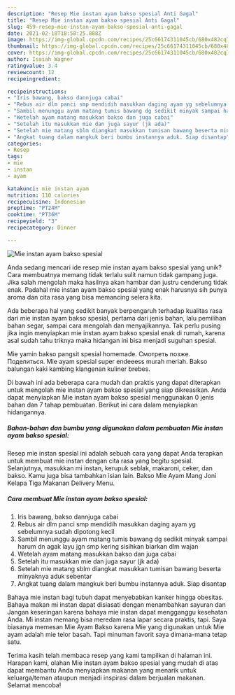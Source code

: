 ```yaml
---
description: "Resep Mie instan ayam bakso spesial Anti Gagal"
title: "Resep Mie instan ayam bakso spesial Anti Gagal"
slug: 459-resep-mie-instan-ayam-bakso-spesial-anti-gagal
date: 2021-02-18T18:58:25.888Z
image: https://img-global.cpcdn.com/recipes/25c66174311045cb/680x482cq70/mie-instan-ayam-bakso-spesial-foto-resep-utama.jpg
thumbnail: https://img-global.cpcdn.com/recipes/25c66174311045cb/680x482cq70/mie-instan-ayam-bakso-spesial-foto-resep-utama.jpg
cover: https://img-global.cpcdn.com/recipes/25c66174311045cb/680x482cq70/mie-instan-ayam-bakso-spesial-foto-resep-utama.jpg
author: Isaiah Wagner
ratingvalue: 3.4
reviewcount: 12
recipeingredient:

recipeinstructions:
- "Iris bawang, bakso dannjuga cabai"
- "Rebus air dlm panci smp mendidih masukkan daging ayam yg sebelumnya sudah dipotong kecil"
- "Sambil menunggu ayam matang tumis bawang dg sedikit minyak sampai harum dn agak layu jgn smp kering sisihkan biarkan dlm wajan"
- "Wetelah ayam matang masukkan bakso dan juga cabai"
- "Setelah itu masukkan mie dan juga sayur (jk ada)"
- "Setelah mie matang sblm diangkat masukkan tumisan bawang beserta minyaknya aduk sebentar"
- "Angkat tuang dalam mangkuk beri bumbu instannya aduk. Siap disantap"
categories:
- Resep
tags:
- mie
- instan
- ayam

katakunci: mie instan ayam 
nutrition: 110 calories
recipecuisine: Indonesian
preptime: "PT24M"
cooktime: "PT36M"
recipeyield: "3"
recipecategory: Dinner

---
```



![Mie instan ayam bakso spesial](https://img-global.cpcdn.com/recipes/25c66174311045cb/680x482cq70/mie-instan-ayam-bakso-spesial-foto-resep-utama.jpg)

Anda sedang mencari ide resep mie instan ayam bakso spesial yang unik? Cara membuatnya memang tidak terlalu sulit namun tidak gampang juga. Jika salah mengolah maka hasilnya akan hambar dan justru cenderung tidak enak. Padahal mie instan ayam bakso spesial yang enak harusnya sih punya aroma dan cita rasa yang bisa memancing selera kita.

Ada beberapa hal yang sedikit banyak berpengaruh terhadap kualitas rasa dari mie instan ayam bakso spesial, pertama dari jenis bahan, lalu pemilihan bahan segar, sampai cara mengolah dan menyajikannya. Tak perlu pusing jika ingin menyiapkan mie instan ayam bakso spesial enak di rumah, karena asal sudah tahu triknya maka hidangan ini bisa menjadi suguhan spesial.

Mie yamin bakso pangsit spesial homemade. Смотреть позже. Поделиться. Mie ayam spesial super endeeess murah meriah. Bakso balungan kaki kambing klangenan kuliner brebes.


Di bawah ini ada beberapa cara mudah dan praktis yang dapat diterapkan untuk mengolah mie instan ayam bakso spesial yang siap dikreasikan. Anda dapat menyiapkan Mie instan ayam bakso spesial menggunakan 0 jenis bahan dan 7 tahap pembuatan. Berikut ini cara dalam menyiapkan hidangannya.

<!--inarticleads1-->

##### Bahan-bahan dan bumbu yang digunakan dalam pembuatan Mie instan ayam bakso spesial:



Resep mie instan spesial ini adalah sebuah cara yang dapat Anda terapkan untuk membuat mie instan dengan cita rasa yang begitu spesial. Selanjutnya, masukkan mi instan, kerupuk seblak, makaroni, ceker, dan bakso. Kamu juga bisa tambahkan isian lain. Bakso Mie Ayam Mang Joni Kelapa Tiga Makanan Delivery Menu. 

<!--inarticleads2-->

##### Cara membuat Mie instan ayam bakso spesial:

1. Iris bawang, bakso dannjuga cabai
1. Rebus air dlm panci smp mendidih masukkan daging ayam yg sebelumnya sudah dipotong kecil
1. Sambil menunggu ayam matang tumis bawang dg sedikit minyak sampai harum dn agak layu jgn smp kering sisihkan biarkan dlm wajan
1. Wetelah ayam matang masukkan bakso dan juga cabai
1. Setelah itu masukkan mie dan juga sayur (jk ada)
1. Setelah mie matang sblm diangkat masukkan tumisan bawang beserta minyaknya aduk sebentar
1. Angkat tuang dalam mangkuk beri bumbu instannya aduk. Siap disantap


Bahaya mie instan bagi tubuh dapat menyebabkan kanker hingga obesitas. Bahaya makan mi instan dapat disiasati dengan menambahkan sayuran dan Jangan keseringan karena bahaya mie instan dapat mengganggu kesehatan Anda. Mi instan memang bisa meredam rasa lapar secara praktis, tapi. Saya biasanya memesan Mie Ayam Bakso karena Mie yang digunakan untuk Mie ayam adalah mie telor basah. Tapi minuman favorit saya dimana-mana tetap satu. 

Terima kasih telah membaca resep yang kami tampilkan di halaman ini. Harapan kami, olahan Mie instan ayam bakso spesial yang mudah di atas dapat membantu Anda menyiapkan makanan yang menarik untuk keluarga/teman ataupun menjadi inspirasi dalam berjualan makanan. Selamat mencoba!
